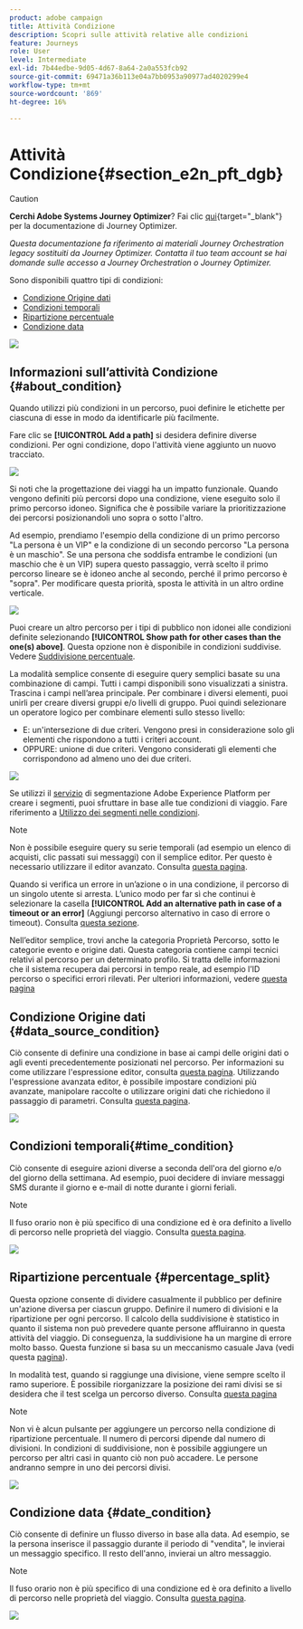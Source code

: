 ```yaml
---
product: adobe campaign
title: Attività Condizione
description: Scopri sulle attività relative alle condizioni
feature: Journeys
role: User
level: Intermediate
exl-id: 7b44edbe-9d05-4d67-8a64-2a0a553fcb92
source-git-commit: 69471a36b113e04a7bb0953a90977ad4020299e4
workflow-type: tm+mt
source-wordcount: '869'
ht-degree: 16%

---
```


# Attività Condizione{#section_e2n_pft_dgb}


>[!CAUTION]
>
>**Cerchi Adobe Systems Journey Optimizer**? Fai clic [qui](https://experienceleague.adobe.com/it/docs/journey-optimizer/using/ajo-home){target="_blank"} per la documentazione di Journey Optimizer.
>
>
>_Questa documentazione fa riferimento ai materiali Journey Orchestration legacy sostituiti da Journey Optimizer. Contatta il tuo team account se hai domande sulle accesso a Journey Orchestration o Journey Optimizer._



Sono disponibili quattro tipi di condizioni:

* [Condizione Origine dati](#data_source_condition)
* [Condizioni temporali](#time_condition)
* [Ripartizione percentuale](#percentage_split)
* [Condizione data](#date_condition)

![](../assets/journey49.png)

## Informazioni sull’attività Condizione {#about_condition}

Quando utilizzi più condizioni in un percorso, puoi definire le etichette per ciascuna di esse in modo da identificarle più facilmente.

Fare clic se **[!UICONTROL Add a path]** si desidera definire diverse condizioni. Per ogni condizione, dopo l&#39;attività viene aggiunto un nuovo tracciato.

![](../assets/journey47.png)

Si noti che la progettazione dei viaggi ha un impatto funzionale. Quando vengono definiti più percorsi dopo una condizione, viene eseguito solo il primo percorso idoneo. Significa che è possibile variare la prioritizzazione dei percorsi posizionandoli uno sopra o sotto l&#39;altro.

Ad esempio, prendiamo l&#39;esempio della condizione di un primo percorso &quot;La persona è un VIP&quot; e la condizione di un secondo percorso &quot;La persona è un maschio&quot;. Se una persona che soddisfa entrambe le condizioni (un maschio che è un VIP) supera questo passaggio, verrà scelto il primo percorso lineare se è idoneo anche al secondo, perché il primo percorso è &quot;sopra&quot;. Per modificare questa priorità, sposta le attività in un altro ordine verticale.

![](../assets/journey48.png)

Puoi creare un altro percorso per i tipi di pubblico non idonei alle condizioni definite selezionando **[!UICONTROL Show path for other cases than the one(s) above]**. Questa opzione non è disponibile in condizioni suddivise. Vedere [Suddivisione percentuale](#percentage_split).

La modalità semplice consente di eseguire query semplici basate su una combinazione di campi. Tutti i campi disponibili sono visualizzati a sinistra. Trascina i campi nell’area principale. Per combinare i diversi elementi, puoi unirli per creare diversi gruppi e/o livelli di gruppo. Puoi quindi selezionare un operatore logico per combinare elementi sullo stesso livello:

* E: un&#39;intersezione di due criteri. Vengono presi in considerazione solo gli elementi che rispondono a tutti i criteri account.
* OPPURE: unione di due criteri. Vengono considerati gli elementi che corrispondono ad almeno uno dei due criteri.

![](../assets/journey64.png)

Se utilizzi il [servizio](https://experienceleague.adobe.com/docs/experience-platform/segmentation/home.html?lang=it) di segmentazione Adobe Experience Platform per creare i segmenti, puoi sfruttare in base alle tue condizioni di viaggio. Fare riferimento a [Utilizzo dei segmenti nelle condizioni](../segment/using-a-segment.md).


>[!NOTE]
>
>Non è possibile eseguire query su serie temporali (ad esempio un elenco di acquisti, clic passati sui messaggi) con il semplice editor. Per questo è necessario utilizzare il editor avanzato. Consulta [questa pagina](../expression/expressionadvanced.md).

Quando si verifica un errore in un’azione o in una condizione, il percorso di un singolo utente si arresta. L’unico modo per far sì che continui è selezionare la casella **[!UICONTROL Add an alternative path in case of a timeout or an error]** (Aggiungi percorso alternativo in caso di errore o timeout). Consulta [questa sezione](../building-journeys/using-the-journey-designer.md#paths).

Nell’editor semplice, trovi anche la categoria Proprietà Percorso, sotto le categorie evento e origine dati. Questa categoria contiene campi tecnici relativi al percorso per un determinato profilo. Si tratta delle informazioni che il sistema recupera dai percorsi in tempo reale, ad esempio l’ID percorso o specifici errori rilevati. Per ulteriori informazioni, vedere [questa pagina](../expression/journey-properties.md)

## Condizione Origine dati {#data_source_condition}

Ciò consente di definire una condizione in base ai campi delle origini dati o agli eventi precedentemente posizionati nel percorso. Per informazioni su come utilizzare l&#39;espressione editor, consulta [questa pagina](../expression/expressionadvanced.md). Utilizzando l&#39;espressione avanzata editor, è possibile impostare condizioni più avanzate, manipolare raccolte o utilizzare origini dati che richiedono il passaggio di parametri. Consulta [questa pagina](../datasource/external-data-sources.md).

![](../assets/journey50.png)

## Condizioni temporali{#time_condition}

Ciò consente di eseguire azioni diverse a seconda dell&#39;ora del giorno e/o del giorno della settimana. Ad esempio, puoi decidere di inviare messaggi SMS durante il giorno e e-mail di notte durante i giorni feriali.

>[!NOTE]
>
>Il fuso orario non è più specifico di una condizione ed è ora definito a livello di percorso nelle proprietà del viaggio. Consulta [questa pagina](../building-journeys/timezone-management.md).

![](../assets/journey51.png)

## Ripartizione percentuale {#percentage_split}

Questa opzione consente di dividere casualmente il pubblico per definire un&#39;azione diversa per ciascun gruppo. Definire il numero di divisioni e la ripartizione per ogni percorso. Il calcolo della suddivisione è statistico in quanto il sistema non può prevedere quante persone affluiranno in questa attività del viaggio. Di conseguenza, la suddivisione ha un margine di errore molto basso. Questa funzione si basa su un meccanismo casuale Java (vedi questa [pagina](https://docs.oracle.com/javase/7/docs/api/java/util/Random.html)).

In modalità test, quando si raggiunge una divisione, viene sempre scelto il ramo superiore. È possibile riorganizzare la posizione dei rami divisi se si desidera che il test scelga un percorso diverso. Consulta [questa pagina](../building-journeys/testing-the-journey.md)

>[!NOTE]
>
>Non vi è alcun pulsante per aggiungere un percorso nella condizione di ripartizione percentuale. Il numero di percorsi dipende dal numero di divisioni. In condizioni di suddivisione, non è possibile aggiungere un percorso per altri casi in quanto ciò non può accadere. Le persone andranno sempre in uno dei percorsi divisi.

![](../assets/journey52.png)

## Condizione data {#date_condition}

Ciò consente di definire un flusso diverso in base alla data. Ad esempio, se la persona inserisce il passaggio durante il periodo di &quot;vendita&quot;, le invierai un messaggio specifico. Il resto dell&#39;anno, invierai un altro messaggio.

>[!NOTE]
>
>Il fuso orario non è più specifico di una condizione ed è ora definito a livello di percorso nelle proprietà del viaggio. Consulta [questa pagina](../building-journeys/timezone-management.md).

![](../assets/journey53.png)

<!--
## Profile cap {#profile_cap}

Use this condition type to set a maximum number of profiles for a journey path. When this limit is reached, the selected profiles take a second path.

You can use this condition type to ramp up the volume of your deliveries. For example, you might have recently moved to another email service provider, IP address, or email domain or subdomain. Using this feature, you can establish your reputation as a sender and avoid that your deliveries be blocked or moved to the spam folder of the recipients' mailbox. Learn how to increase your email reputation with IP warming in the [Deliverability Best Practice Guide](https://experienceleague.adobe.com/docs/deliverability-learn/deliverability-best-practice-guide/additional-resources/generic-resources/increase-reputation-with-ip-warming.html){target="_blank"}.

The default cap is 1000. You must set an integer value that is greater than or equal to 1.

The counter applies only to the selected journey version. By default, the counter is reset to zero after 180 days. After a reset, the selected profiles take the first path again until the counter limit is reached. You can gradually increase this limit up to the total number of your subscribers. After your IP has warmed up, you can remove this condition.

The first path always has priority over the second path, even if you move the second path above the first path on the journey canvas.

![](../assets/profile-cap-condition.png)
-->
